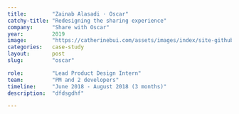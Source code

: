 ```yaml
---
title:        "Zainab Alasadi · Oscar"
catchy-title: "Redesigning the sharing experience"
company:      "Share with Oscar"
year:         2019
image:        "https://catherinebui.com/assets/images/index/site-github.png"
categories:   case-study
layout:       post
slug:         "oscar"

role:         "Lead Product Design Intern"
team:         "PM and 2 developers"
timeline:     "June 2018 - August 2018 (3 months)"
description:  "dfdsgdhf"

---
```

<!-- ![this is an image alt text](https://d1nu0gr0bkbcfc.cloudfront.net/images/wallpapers/group.png) -->